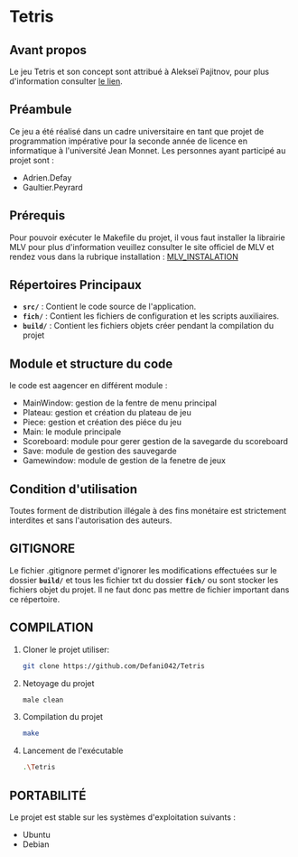 # Tetris 

## Avant propos
Le jeu Tetris et son concept sont attribué à Alekseï Pajitnov, pour plus d'information consulter [le lien](https://fr.wikipedia.org/wiki/Tetris).

## Préambule
Ce jeu a été réalisé dans un cadre universitaire en tant que projet de programmation impérative pour la seconde année de licence en informatique à l'université Jean Monnet. 
Les personnes ayant participé au projet sont :
- Adrien.Defay
- Gaultier.Peyrard

## Prérequis
Pour pouvoir exécuter le Makefile du projet, il vous faut installer la librairie MLV pour plus d'information veuillez consulter le site officiel de MLV et rendez vous dans la rubrique installation : [MLV_INSTALATION](http://www-igm.univ-mlv.fr/~boussica/mlv/api/French/html/installation.html)  

## Répertoires Principaux

   - **`src/`** : Contient le code source de l'application.
   - **`fich/`** : Contient les fichiers de configuration et les scripts auxiliaires.
   - **`build/`** : Contient les fichiers objets créer pendant la compilation du projet

## Module et structure du code

le code est aagencer en différent module :

   - MainWindow: gestion de la fentre de menu principal
   - Plateau: gestion et création du plateau de jeu
   - Piece: gestion et création des piéce du jeu
   - Main: le module principale
   - Scoreboard: module pour gerer gestion de la savegarde du scoreboard
   - Save: module de gestion des sauvegarde
   - Gamewindow: module de gestion de la fenetre de jeux  

## Condition d'utilisation

Toutes forment de distribution illégale à des fins monétaire est strictement interdites et sans l'autorisation des auteurs.

## GITIGNORE

Le fichier .gitignore permet d'ignorer les modifications effectuées sur le dossier  **`build/`** et tous les fichier txt du dossier  **`fich/`** ou sont stocker les fichiers objet du projet. Il ne faut donc pas mettre de fichier important dans ce répertoire.

## COMPILATION

   1) Cloner le projet utiliser:
      ```bash
      git clone https://github.com/Defani042/Tetris

   2) Netoyage du projet
      ```bash
      male clean

   3) Compilation du projet
      ```bash
      make

   4) Lancement de l'exécutable
      ```bash
      .\Tetris

 ## PORTABILITÉ

Le projet est stable sur les systèmes d'exploitation suivants :
   - Ubuntu
   - Debian
   
   
     
